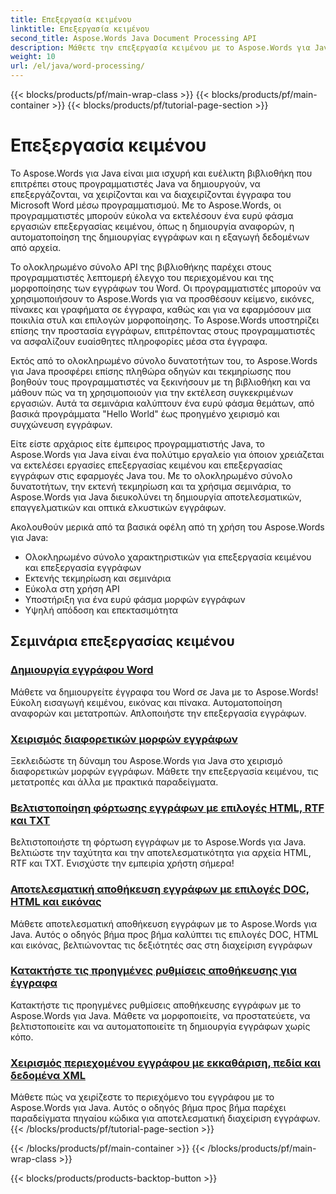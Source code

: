 ```yaml
---
title: Επεξεργασία κειμένου
linktitle: Επεξεργασία κειμένου
second_title: Aspose.Words Java Document Processing API
description: Μάθετε την επεξεργασία κειμένου με το Aspose.Words για Java. Δημιουργήστε, επεξεργαστείτε και χειριστείτε έγγραφα μέσω προγραμματισμού. Βελτιώστε τις δεξιότητές σας στην επεξεργασία εγγράφων σήμερα.
weight: 10
url: /el/java/word-processing/
---
```


{{< blocks/products/pf/main-wrap-class >}}
{{< blocks/products/pf/main-container >}}
{{< blocks/products/pf/tutorial-page-section >}}

# Επεξεργασία κειμένου


Το Aspose.Words για Java είναι μια ισχυρή και ευέλικτη βιβλιοθήκη που επιτρέπει στους προγραμματιστές Java να δημιουργούν, να επεξεργάζονται, να χειρίζονται και να διαχειρίζονται έγγραφα του Microsoft Word μέσω προγραμματισμού. Με το Aspose.Words, οι προγραμματιστές μπορούν εύκολα να εκτελέσουν ένα ευρύ φάσμα εργασιών επεξεργασίας κειμένου, όπως η δημιουργία αναφορών, η αυτοματοποίηση της δημιουργίας εγγράφων και η εξαγωγή δεδομένων από αρχεία.

Το ολοκληρωμένο σύνολο API της βιβλιοθήκης παρέχει στους προγραμματιστές λεπτομερή έλεγχο του περιεχομένου και της μορφοποίησης των εγγράφων του Word. Οι προγραμματιστές μπορούν να χρησιμοποιήσουν το Aspose.Words για να προσθέσουν κείμενο, εικόνες, πίνακες και γραφήματα σε έγγραφα, καθώς και για να εφαρμόσουν μια ποικιλία στυλ και επιλογών μορφοποίησης. Το Aspose.Words υποστηρίζει επίσης την προστασία εγγράφων, επιτρέποντας στους προγραμματιστές να ασφαλίζουν ευαίσθητες πληροφορίες μέσα στα έγγραφα.

Εκτός από το ολοκληρωμένο σύνολο δυνατοτήτων του, το Aspose.Words για Java προσφέρει επίσης πληθώρα οδηγών και τεκμηρίωσης που βοηθούν τους προγραμματιστές να ξεκινήσουν με τη βιβλιοθήκη και να μάθουν πώς να τη χρησιμοποιούν για την εκτέλεση συγκεκριμένων εργασιών. Αυτά τα σεμινάρια καλύπτουν ένα ευρύ φάσμα θεμάτων, από βασικά προγράμματα "Hello World" έως προηγμένο χειρισμό και συγχώνευση εγγράφων.

Είτε είστε αρχάριος είτε έμπειρος προγραμματιστής Java, το Aspose.Words για Java είναι ένα πολύτιμο εργαλείο για όποιον χρειάζεται να εκτελέσει εργασίες επεξεργασίας κειμένου και επεξεργασίας εγγράφων στις εφαρμογές Java του. Με το ολοκληρωμένο σύνολο δυνατοτήτων, την εκτενή τεκμηρίωση και τα χρήσιμα σεμινάρια, το Aspose.Words για Java διευκολύνει τη δημιουργία αποτελεσματικών, επαγγελματικών και οπτικά ελκυστικών εγγράφων.

Ακολουθούν μερικά από τα βασικά οφέλη από τη χρήση του Aspose.Words για Java:

* Ολοκληρωμένο σύνολο χαρακτηριστικών για επεξεργασία κειμένου και επεξεργασία εγγράφων
* Εκτενής τεκμηρίωση και σεμινάρια
* Εύκολα στη χρήση API
* Υποστήριξη για ένα ευρύ φάσμα μορφών εγγράφων
* Υψηλή απόδοση και επεκτασιμότητα

## Σεμινάρια επεξεργασίας κειμένου

### [Δημιουργία εγγράφου Word](./generate-word-document/)

Μάθετε να δημιουργείτε έγγραφα του Word σε Java με το Aspose.Words! Εύκολη εισαγωγή κειμένου, εικόνας και πίνακα. Αυτοματοποίηση αναφορών και μετατροπών. Απλοποιήστε την επεξεργασία εγγράφων.
### [Χειρισμός διαφορετικών μορφών εγγράφων](./handling-different-document-formats/)
Ξεκλειδώστε τη δύναμη του Aspose.Words για Java στο χειρισμό διαφορετικών μορφών εγγράφων. Μάθετε την επεξεργασία κειμένου, τις μετατροπές και άλλα με πρακτικά παραδείγματα.
### [Βελτιστοποίηση φόρτωσης εγγράφων με επιλογές HTML, RTF και TXT](./optimizing-document-loading-options/)
Βελτιστοποιήστε τη φόρτωση εγγράφων με το Aspose.Words για Java. Βελτιώστε την ταχύτητα και την αποτελεσματικότητα για αρχεία HTML, RTF και TXT. Ενισχύστε την εμπειρία χρήστη σήμερα!
### [Αποτελεσματική αποθήκευση εγγράφων με επιλογές DOC, HTML και εικόνας](./efficient-document-saving-options/)
Μάθετε αποτελεσματική αποθήκευση εγγράφων με το Aspose.Words για Java. Αυτός ο οδηγός βήμα προς βήμα καλύπτει τις επιλογές DOC, HTML και εικόνας, βελτιώνοντας τις δεξιότητές σας στη διαχείριση εγγράφων
### [Κατακτήστε τις προηγμένες ρυθμίσεις αποθήκευσης για έγγραφα](./mastering-advanced-save-settings/)
Κατακτήστε τις προηγμένες ρυθμίσεις αποθήκευσης εγγράφων με το Aspose.Words για Java. Μάθετε να μορφοποιείτε, να προστατεύετε, να βελτιστοποιείτε και να αυτοματοποιείτε τη δημιουργία εγγράφων χωρίς κόπο.
### [Χειρισμός περιεχομένου εγγράφου με εκκαθάριση, πεδία και δεδομένα XML](./manipulating-document-content/)
Μάθετε πώς να χειρίζεστε το περιεχόμενο του εγγράφου με το Aspose.Words για Java. Αυτός ο οδηγός βήμα προς βήμα παρέχει παραδείγματα πηγαίου κώδικα για αποτελεσματική διαχείριση εγγράφων.
{{< /blocks/products/pf/tutorial-page-section >}}

{{< /blocks/products/pf/main-container >}}
{{< /blocks/products/pf/main-wrap-class >}}

{{< blocks/products/products-backtop-button >}}
